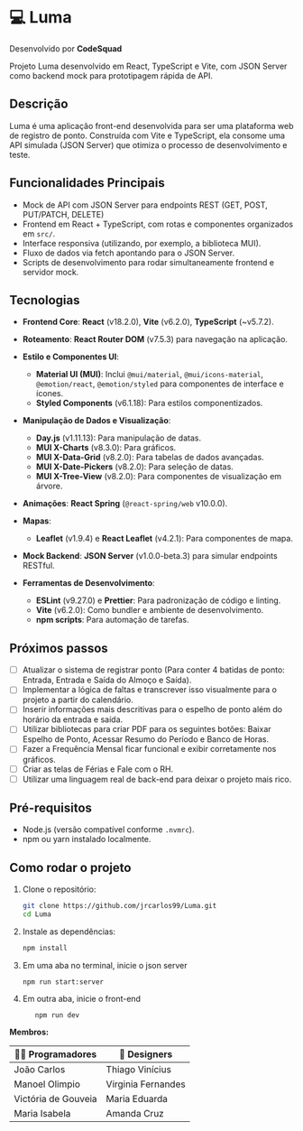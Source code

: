 # 💻 Luma

Desenvolvido por **CodeSquad**

Projeto Luma desenvolvido em React, TypeScript e Vite, com JSON Server como backend mock para prototipagem rápida de API.

## Descrição

Luma é uma aplicação front-end desenvolvida para ser uma plataforma web de registro de ponto. Construída com Vite e TypeScript, ela consome uma API simulada (JSON Server) que otimiza o processo de desenvolvimento e teste.

## Funcionalidades Principais

- Mock de API com JSON Server para endpoints REST (GET, POST, PUT/PATCH, DELETE)
- Frontend em React + TypeScript, com rotas e componentes organizados em `src/`.
- Interface responsiva (utilizando, por exemplo, a biblioteca MUI).
- Fluxo de dados via fetch apontando para o JSON Server.
- Scripts de desenvolvimento para rodar simultaneamente frontend e servidor mock.

## Tecnologias

- **Frontend Core**: **React** (v18.2.0), **Vite** (v6.2.0), **TypeScript** (~v5.7.2).
- **Roteamento**: **React Router DOM** (v7.5.3) para navegação na aplicação.
- **Estilo e Componentes UI**:
  - **Material UI (MUI)**: Inclui `@mui/material`, `@mui/icons-material`, `@emotion/react`, `@emotion/styled` para componentes de interface e ícones.
  - **Styled Components** (v6.1.18): Para estilos componentizados.
- **Manipulação de Dados e Visualização**:
  - **Day.js** (v1.11.13): Para manipulação de datas.
  - **MUI X-Charts** (v8.3.0): Para gráficos.
  - **MUI X-Data-Grid** (v8.2.0): Para tabelas de dados avançadas.
  - **MUI X-Date-Pickers** (v8.2.0): Para seleção de datas.
  - **MUI X-Tree-View** (v8.2.0): Para componentes de visualização em árvore.
- **Animações**: **React Spring** (`@react-spring/web` v10.0.0).
- **Mapas**:

  - **Leaflet** (v1.9.4) e **React Leaflet** (v4.2.1): Para componentes de mapa.

- **Mock Backend**: **JSON Server** (v1.0.0-beta.3) para simular endpoints RESTful.
- **Ferramentas de Desenvolvimento**:
  - **ESLint** (v9.27.0) e **Prettier**: Para padronização de código e linting.
  - **Vite** (v6.2.0): Como bundler e ambiente de desenvolvimento.
  - **npm scripts**: Para automação de tarefas.

## Próximos passos

- [ ] Atualizar o sistema de registrar ponto (Para conter 4 batidas de ponto: Entrada, Entrada e Saída do Almoço e Saída).
- [ ] Implementar a lógica de faltas e transcrever isso visualmente para o projeto a partir do calendário.
- [ ] Inserir informações mais descritivas para o espelho de ponto além do horário da entrada e saída.
- [ ] Utilizar bibliotecas para criar PDF para os seguintes botões: Baixar Espelho de Ponto, Acessar Resumo do Período e Banco de Horas.
- [ ] Fazer a Frequência Mensal ficar funcional e exibir corretamente nos gráficos.
- [ ] Criar as telas de Férias e Fale com o RH.
- [ ] Utilizar uma linguagem real de back-end para deixar o projeto mais rico.

## Pré-requisitos

- Node.js (versão compatível conforme `.nvmrc`).
- npm ou yarn instalado localmente.

## Como rodar o projeto

1. Clone o repositório:

   ```bash
   git clone https://github.com/jrcarlos99/Luma.git
   cd Luma
   ```

2. Instale as dependências:

   ```bash
   npm install
   ```

3. Em uma aba no terminal, inicie o json server

   ```
   npm run start:server

   ```

4. Em outra aba, inicie o front-end

   ```
      npm run dev
   ```

**Membros:**

| 👨‍💻 Programadores    | 🎨 Designers       |
| ------------------- | ------------------ |
| João Carlos         | Thiago Vinícius    |
| Manoel Olimpio      | Virginia Fernandes |
| Victória de Gouveia | Maria Eduarda      |
| Maria Isabela       | Amanda Cruz        |
